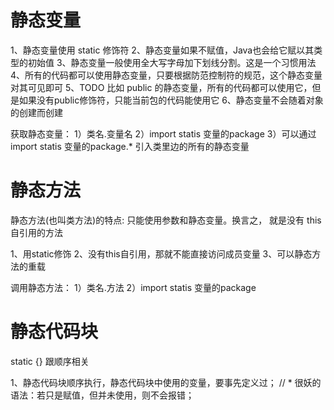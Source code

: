 # 静态变量
1、静态变量使用 static 修饰符
2、静态变量如果不赋值，Java也会给它赋以其类型的初始值
3、静态变量一般使用全大写字母加下划线分割。这是一个习惯用法
4、所有的代码都可以使用静态变量，只要根据防范控制符的规范，这个静态变量对其可见即可
5、TODO 比如 public 的静态变量，所有的代码都可以使用它，但是如果没有public修饰符，只能当前包的代码能使用它
6、静态变量不会随着对象的创建而创建

获取静态变量：
1）类名.变量名
2）import statis 变量的package
3）可以通过import statis 变量的package.* 引入类里边的所有的静态变量

# 静态方法
静态方法(也叫类方法)的特点: 只能使用参数和静态变量。换言之， 就是没有 this 自引用的方法

1、用static修饰
2、没有this自引用，那就不能直接访问成员变量
3、可以静态方法的重载

调用静态方法：
1）类名.方法
2）import statis 变量的package

# 静态代码块
static {} 跟顺序相关

1、静态代码块顺序执行，静态代码块中使用的变量，要事先定义过；
// * 很妖的语法：若只是赋值，但并未使用，则不会报错；